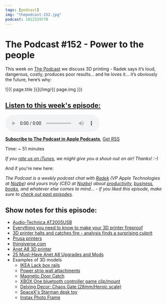 ```yaml
---
tags: [podcast]
img: "thepodcast-152.jpg"
podcast: 1012329770
---
```


# The Podcast #152 - Power to the people

This week on [The Podcast][p] we discuss 3D printing - Radek says it’s loud, dangerous, costly, produces poor results... and he loves it... it’s obviously the future, here’s why:

<!--More-->

![{{ page.title }}](/img/{{ page.img }})

## [Listen to this week's episode:][e]

<audio controls>
<source src="https://files.nozbe.com/podcast/152.mp3" type="audio/mpeg">
</audio>

**[Subscribe to The Podcast in Apple Podcasts][i]**, [Get RSS][rss]

Time: ~ 51 minutes

*If you [rate us on iTunes][i], we might give you a shout-out on air! Thanks! :-)*

And if you're new here:

*The Podcast is a weekly podcast chat with [Radek][r] (VP Apple Technologies at [Nozbe][n]) and yours truly (CEO at [Nozbe][n]) about [productivity](/productivity), [business](/business), [books](/books), and whatever else comes to mind... - if you liked this episode, make sure to [check out past episodes](/podcast).*

## Show notes for this episode:

  * [Audio-Technica AT2005USB](https://www.amazon.com/gp/product/B007JX8O0Y)
  * [Everything you need to know to make your 3D printer fireproof](https://www.youtube.com/watch?v=VK_K6fp4BIk)
  * [3D printer halts and catches fire - analysis finds a surprising culprit](https://hackaday.com/2018/03/18/3d-printer-halts-and-catches-fire-analysis-finds-a-surprising-culprit/)
  * [Prusa printers](https://www.prusa3d.com/)
  * [thingiverse.com](https://www.thingiverse.com/)
  * [Anet A8 3D printer](https://www.aliexpress.com/item/2016-Newest-Anet-A8-Large-Printing-Size-Precision-Reprap-Prusa-i3-DIY-3D-Printer-kit-with/32677562213.html)
  * [25 Must-Have Anet A8 Upgrades and Mods](https://all3dp.com/1/anet-a8-upgrades-mods/)
  * Examples of 3D models
    * [IKEA Lack box rails](https://www.thingiverse.com/thing:2952788)
    * [Power strip wall attachments](https://www.thingiverse.com/thing:2952783)
    * [Magnetic Door Catch](https://www.thingiverse.com/thing:2952777)
    * [XBOX One bluetooth controller game clip/mount](https://www.thingiverse.com/thing:1991267)
    * [Delving Decor: Chaos Gate (28mm/Heroic scale)](https://www.thingiverse.com/thing:2471857)
    * [SpaceX's Starman desk toy](https://www.thingiverse.com/thing:2804270)
    * [Instax Photo Frame](https://www.thingiverse.com/thing:344307)

[y]: https://www.youtube.com/channel/UCkWk8xKe3pq_87io7CXBCgQ
[rss]: https://thepodcast.fm/episodes?format=RSS
[e]: https://thepodcast.fm/episodes/152

[p]: https://thepodcast.fm/
[n]: https://nozbe.com/?a=mike
[r]: https://radex.io/
[i]: https://itunes.apple.com/podcast/the-podcast/id1012329770
[o]: https://ipadonly.com

[pm]: http://productivemag.com/